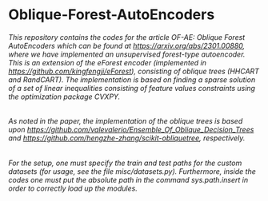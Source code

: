 # Oblique-Forest-AutoEncoders

###### This repository contains the codes for the article *OF-AE: Oblique Forest AutoEncoders* which can be found at *https://arxiv.org/abs/2301.00880*, where we have implemented an unsupervised forest-type autoencoder. This is an extension of the eForest encoder (implemented in *https://github.com/kingfengji/eForest*), consisting of oblique trees (HHCART and RandCART). The implementation is based on finding a sparse solution of a set of linear inequalities consisting of feature values constraints using the optimization package CVXPY. 
###### As noted in the paper, the implementation of the oblique trees is based upon *https://github.com/valevalerio/Ensemble_Of_Oblique_Decision_Trees* and *https://github.com/hengzhe-zhang/scikit-obliquetree*, respectively. 
###### For the setup, one must specify the train and test paths for the custom datasets (for usage, see the file *misc/datasets.py*). Furthermore, inside the codes one must put the absolute path in the command *sys.path.insert* in order to correctly load up the modules. 
